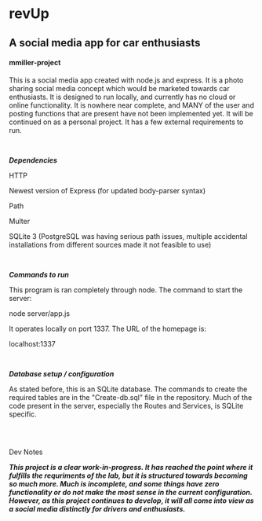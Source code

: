 
# revUp
## A social media app for car enthusiasts
#### mmiller-project

This is a social media app created with node.js and express. It is a photo sharing social media concept which would be marketed towards car enthusiasts. It is designed to run locally, and currently has no cloud or online functionality. It is nowhere near complete, and MANY of the user and posting functions that are present have not been implemented yet. It will be continued on as a personal project. It has a few external requirements to run.
<pre>

</pre>
***Dependencies***

HTTP

Newest version of Express (for updated body-parser syntax)

Path

Multer

SQLite 3 (PostgreSQL was having serious path issues, multiple accidental installations from different sources made it not feasible to use) 
<pre>

</pre>
***Commands to run***

This program is ran completely through node. The command to start the server:

node server/app.js

It operates locally on port 1337. The URL of the homepage is:

localhost:1337
<pre>

</pre>
***Database setup / configuration***

As stated before, this is an SQLite database. The commands to create the required tables are in the "Create-db.sql" file in the repository. Much of the code present in the server, especially the Routes and Services, is SQLite specific.
<pre>


</pre>

Dev Notes

***This project is a clear work-in-progress. It has reached the point where it fulfills the requriments of the lab, but it is structured towards becoming so much more. Much is incomplete, and some things have zero functionality or do not make the most sense in the current configuration. However, as this project continues to develop, it will all come into view as a social media distinctly for drivers and enthusiasts.***



